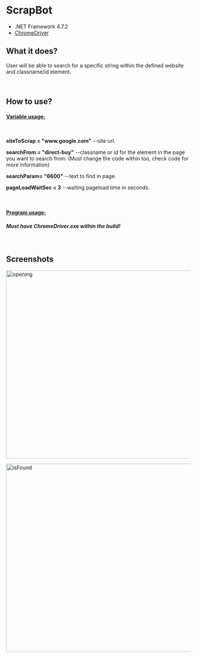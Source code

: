 # ScrapBot
<div>
<ul><li>.NET Framework 4.7.2</li>
<li><a href="https://chromedriver.chromium.org/downloads">ChromeDriver</a></li>
</ul>
<div>

<div>
<h2>What it does?</h2>
  <p>User will be able to search for a specific string within the defined website and classname/id element.</p>
</div>

<br />
  
<div>
  <h2>How to use?</h2>
  <h4><ins>Variable usage:</ins></h4>
  <br />
	<p><b>siteToScrap = "www.google.com"</b> --site url.</p>
	<p><b>searchFrom = "direct-buy"</b> --classname or id for the element in the page you want to search from. (Must change the code within too, check code for more information)</p>
	<p><b>searchParam= "6600"</b> --text to find in page.</p>
	<p><b>pageLoadWaitSec = 3</b> --waiting pageload time in seconds.</p>

<br />
<h4><ins>Program usage:</ins></h4>
<h5>Must have ChromeDriver.exe within the build!</h5>
</div>

<br />

<div>
<h2>Screenshots</h2>
<p>
<a data-flickr-embed="true" href="https://www.flickr.com/photos/55156353@N07/51669702016/in/dateposted-public/" title="opening"><img src="https://live.staticflickr.com/65535/51669702016_e45cfdeec6_b.jpg" width="979" height="512" alt="opening"></a>
</p>
<p>
<a data-flickr-embed="true" href="https://www.flickr.com/photos/55156353@N07/51668905197/in/dateposted-public/" title="isFound"><img src="https://live.staticflickr.com/65535/51668905197_e62cded6f8_b.jpg" width="979" height="512" alt="isFound"></a>
</p>
</div>
